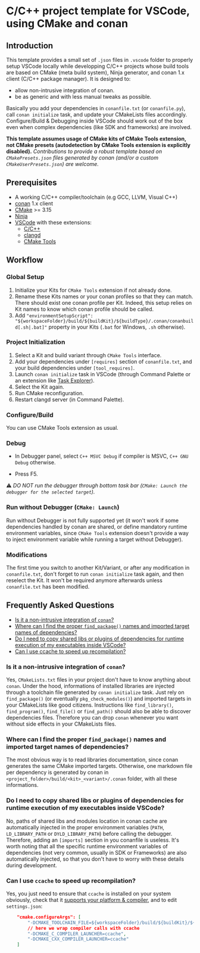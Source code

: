 # C/C++ project template for VSCode, using CMake and conan

## Introduction

This template provides a small set of `.json` files in `.vscode` folder to properly setup VSCode locally while developping C/C++ projects whose build tools are based on CMake (meta build system), Ninja generator, and conan 1.x client (C/C++ package manager).
It is designed to:

- allow non-intrusive integration of conan.
- be as generic and with less manual tweaks as possible.

Basically you add your dependencies in `conanfile.txt` (or `conanfile.py`), call `conan initialize` task, and update your CMakeLists files accordingly. Configure/Build & Debugging inside VSCode should work out of the box even when complex dependencies (like SDK and frameworks) are involved.

**This template assumes usage of CMake kits of CMake Tools extension, not CMake presets (autodetection by CMake Tools extension is explicitly disabled).**
*Contributions to provide a robust template based on `CMakePresets.json` files generated by conan (and/or a custom `CMakeUserPresets.json`) are welcome.*

## Prerequisites

- A working C/C++ compiler/toolchain (e.g GCC, LLVM, Visual C++)
- [conan](https://conan.io) 1.x client
- [CMake](https://cmake.org) >= 3.15
- [Ninja](https://ninja-build.org)
- [VSCode](https://code.visualstudio.com) with these extensions:
  - [C/C++](https://marketplace.visualstudio.com/items?itemName=ms-vscode.cpptools)
  - [clangd](https://marketplace.visualstudio.com/items?itemName=llvm-vs-code-extensions.vscode-clangd)
  - [CMake Tools](https://marketplace.visualstudio.com/items?itemName=ms-vscode.cmake-tools)

## Workflow

### Global Setup

1. Initialize your Kits for `CMake Tools` extension if not already done.
2. Rename these Kits names or your conan profiles so that they can match. There should exist one conan profile per Kit. Indeed, this setup relies on Kit names to know which conan profile should be called.
3. Add `"environmentSetupScript": "${workspaceFolder}/build/${buildKit}/${buildType}/.conan/conanbuild[.sh|.bat]"` property in your Kits (`.bat` for Windows, `.sh` otherwise).

### Project Initialization

1. Select a Kit and build variant through `CMake Tools` interface.
2. Add your dependencies under `[requires]` section of `conanfile.txt`, and your build dependencies under `[tool_requires]`.
3. Launch `conan initialize` task in VSCode (through Command Palette or an extension like [Task Explorer](https://marketplace.visualstudio.com/items?itemName=spmeesseman.vscode-taskexplorer)).
4. Select the Kit again.
5. Run CMake reconfiguration.
6. Restart clangd server (in Command Palette).

### Configure/Build

You can use CMake Tools extension as usual.

### Debug

- In Debugger panel, select `C++ MSVC Debug` if compiler is MSVC, `C++ GNU Debug` otherwise.

- Press F5.

:warning: *DO NOT run the debugger through bottom task bar (`CMake: Launch the debugger for the selected target`).*

### Run without Debugger (`CMake: Launch`)

Run without Debugger is not fully supported yet (it won't work if some dependencies handled by conan are shared, or define mandatory runtime environment variables, since `CMake Tools` extension doesn't provide a way to inject environment variable while running a target without Debugger).

### Modifications

The first time you switch to another Kit/Variant, or after any modification in `conanfile.txt`, don't forget to run `conan initialize` task again, and then reselect the Kit.
It won't be required anymore afterwards unless `conanfile.txt` has been modified.

## Frequently Asked Questions

- [Is it a non-intrusive integration of `conan`?](#is-it-a-non-intrusive-integration-of-conan)
- [Where can I find the proper `find_package()` names and imported target names of dependencies?](#where-can-i-find-the-proper-find_package-names-and-imported-target-names-of-dependencies)
- [Do I need to copy shared libs or plugins of dependencies for runtime execution of my executables inside VSCode?](#do-i-need-to-copy-shared-libs-or-plugins-of-dependencies-for-runtime-execution-of-my-executables-inside-vscode)
- [Can I use ccache to speed up recompilation?](#can-i-use-ccache-to-speed-up-recompilation)

### Is it a non-intrusive integration of `conan`?

Yes, `CMakeLists.txt` files in your project don't have to know anything about `conan`. Under the hood, informations of installed libraries are injected through a toolchain file generated by `conan initialize` task.
Just rely on `find_package()` (or eventually `pkg_check_modules()`) and imported targets in your CMakeLists like good citizens. Instructions like `find_library()`, `find_program()`, `find_file()` or `find_path()` should also be able to discover dependencies files.
Therefore you can drop `conan` whenever you want without side effects in your CMakeLists files.

### Where can I find the proper `find_package()` names and imported target names of dependencies?

The most obvious way is to read libraries documentation, since conan generates the same CMake imported targets.
Otherwise, one markdown file per dependency is generated by conan in `<project_folder>/build/<kit>_<variant>/.conan` folder, with all these informations.

### Do I need to copy shared libs or plugins of dependencies for runtime execution of my executables inside VSCode?

No, paths of shared libs and modules location in conan cache are automatically injected in the proper environment variables (`PATH`, `LD_LIBRARY_PATH` or `DYLD_LIBRARY_PATH`) before calling the debugger. Therefore, adding an `[imports]` section in you conanfile is useless.
It's worth noting that all the specific runtime environment variables of dependencies (not very common, usually in SDK or Frameworks) are also automatically injected, so that you don't have to worry with these details during development.

### Can I use `ccache` to speed up recompilation?

Yes, you just need to ensure that `ccache` is installed on your system obviously, check that it [supports your platform & compiler](https://ccache.dev/platform-compiler-language-support.html), and to edit `settings.json`:

```json
    "cmake.configureArgs": [
        "-DCMAKE_TOOLCHAIN_FILE=${workspaceFolder}/build/${buildKit}/${buildType}/.conan/conan_toolchain.cmake",
        // here we wrap compiler calls with ccache
        "-DCMAKE_C_COMPILER_LAUNCHER=ccache",
        "-DCMAKE_CXX_COMPILER_LAUNCHER=ccache"
    ]
```
